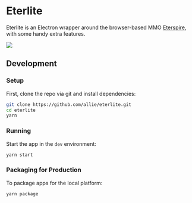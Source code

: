 # Eterlite

Eterlite is an Electron wrapper around the browser-based MMO [Eterspire](https://eterspire.com), with some handy extra features.


<img src="https://i.imgur.com/eEGPgl1.png" />

## Development

### Setup

First, clone the repo via git and install dependencies:

```bash
git clone https://github.com/allie/eterlite.git
cd eterlite
yarn
```

### Running

Start the app in the `dev` environment:

```bash
yarn start
```

### Packaging for Production

To package apps for the local platform:

```bash
yarn package
```
